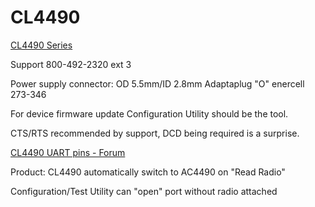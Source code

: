 # CL4490

[CL4490 Series](https://www.lairdtech.com/products/cl4490-series)

Support 800-492-2320 ext 3

Power supply connector: OD 5.5mm/ID 2.8mm Adaptaplug "O" enercell 273-346

For device firmware update Configuration Utility should be the tool.

CTS/RTS recommended by support, DCD being required is a surprise.

[CL4490 UART pins - Forum](http://gerefi.com/forum/viewtopic.php?f=4&t=1226&hilit=rs232#p25672)

Product: CL4490 automatically switch to AC4490 on "Read Radio"

Configuration/Test Utility can "open" port without radio attached
